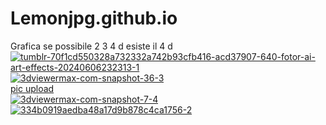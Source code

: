 # Lemonjpg.github.io
Grafica se possibile 2 3 4 d
esiste il 4 d
<a href='https://postimages.org/' target='_blank'><img src='https://i.postimg.cc/rpjyCnXY/tumblr-70f1cd550328a732332a742b93cfb416-acd37907-640-fotor-ai-art-effects-20240606232313-1.jpg' border='0' alt='tumblr-70f1cd550328a732332a742b93cfb416-acd37907-640-fotor-ai-art-effects-20240606232313-1'/></a>
<a href='https://postimages.org/' target='_blank'><img src='https://i.postimg.cc/W3D3NGCW/3dviewermax-com-snapshot-36-3.png' border='0' alt='3dviewermax-com-snapshot-36-3'/></a><br /><a href='https://postimages.org/it/'>pic upload</a><br />
<a href='https://postimg.cc/BP28VVV9' target='_blank'><img src='https://i.postimg.cc/kGpxBrN4/3dviewermax-com-snapshot-7-4.jpg' border='0' alt='3dviewermax-com-snapshot-7-4'/></a>
<a href='https://postimages.org/' target='_blank'><img src='https://i.postimg.cc/N0ZLn18K/334b0919aedba48a17d9b878c4ca1756-2.jpg' border='0' alt='334b0919aedba48a17d9b878c4ca1756-2'/></a>
